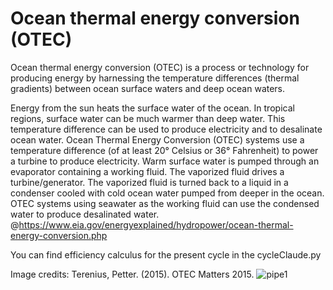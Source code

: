 # Ocean thermal energy conversion (OTEC)

Ocean thermal energy conversion (OTEC) is a process or technology for producing energy by harnessing the temperature differences (thermal gradients) between ocean surface waters and deep ocean waters.

Energy from the sun heats the surface water of the ocean. In tropical regions, surface water can be much warmer than deep water. This temperature difference can be used to produce electricity and to desalinate ocean water. Ocean Thermal Energy Conversion (OTEC) systems use a temperature difference (of at least 20° Celsius or 36° Fahrenheit) to power a turbine to produce electricity. Warm surface water is pumped through an evaporator containing a working fluid. The vaporized fluid drives a turbine/generator. The vaporized fluid is turned back to a liquid in a condenser cooled with cold ocean water pumped from deeper in the ocean. OTEC systems using seawater as the working fluid can use the condensed water to produce desalinated water. @https://www.eia.gov/energyexplained/hydropower/ocean-thermal-energy-conversion.php

You can find efficiency calculus for the present cycle in the cycleClaude.py

Image credits: Terenius, Petter. (2015). OTEC Matters 2015. 
![pipe1](https://github.com/AlexPhysics/PythonProjects/assets/81239843/f959d401-79e3-4f3f-8533-93fe8b3c2617)
